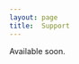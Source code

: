 ```yaml
---
layout: page
title:  Support
---
```


Available soon.

<!---

&nbsp; &nbsp; &nbsp;
<img href="https://www.fundacionsicomoro.org/" src="/assets/image24/sicomoro.png" width="60%"/>

At our workshop, accessibility and inclusivity have always been at the core of our philosophy. We believe that every young researcher, regardless of their financial means, should have the opportunity to participate and benefit from our program. Thanks to our collaboration with the [**Fundación Sicomoro**](https://www.fundacionsicomoro.org/), we are excited to announce two registration fellowships that will make it even easier for young researchers to be a part of this experience. These fellowships will cover the full registration fee, allowing these two people to join our workshop at no cost. Furthermore, we will also allocate a portion of the funds towards travel grants. Please send us an email with a motivational letter (200 words) and a list of needed funds to our email address [wwcs2024@gmail.com](mailto:wwcs2024@gmail.com).

-->